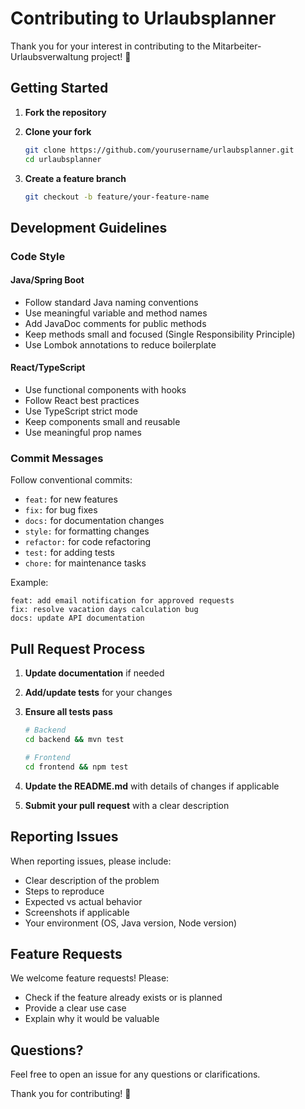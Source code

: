 # Contributing to Urlaubsplanner

Thank you for your interest in contributing to the Mitarbeiter-Urlaubsverwaltung project! 🎉

## Getting Started

1. **Fork the repository**
2. **Clone your fork**
   ```bash
   git clone https://github.com/yourusername/urlaubsplanner.git
   cd urlaubsplanner
   ```

3. **Create a feature branch**
   ```bash
   git checkout -b feature/your-feature-name
   ```

## Development Guidelines

### Code Style

#### Java/Spring Boot
- Follow standard Java naming conventions
- Use meaningful variable and method names
- Add JavaDoc comments for public methods
- Keep methods small and focused (Single Responsibility Principle)
- Use Lombok annotations to reduce boilerplate

#### React/TypeScript
- Use functional components with hooks
- Follow React best practices
- Use TypeScript strict mode
- Keep components small and reusable
- Use meaningful prop names

### Commit Messages

Follow conventional commits:
- `feat:` for new features
- `fix:` for bug fixes
- `docs:` for documentation changes
- `style:` for formatting changes
- `refactor:` for code refactoring
- `test:` for adding tests
- `chore:` for maintenance tasks

Example:
```
feat: add email notification for approved requests
fix: resolve vacation days calculation bug
docs: update API documentation
```

## Pull Request Process

1. **Update documentation** if needed
2. **Add/update tests** for your changes
3. **Ensure all tests pass**
   ```bash
   # Backend
   cd backend && mvn test
   
   # Frontend
   cd frontend && npm test
   ```

4. **Update the README.md** with details of changes if applicable
5. **Submit your pull request** with a clear description

## Reporting Issues

When reporting issues, please include:
- Clear description of the problem
- Steps to reproduce
- Expected vs actual behavior
- Screenshots if applicable
- Your environment (OS, Java version, Node version)

## Feature Requests

We welcome feature requests! Please:
- Check if the feature already exists or is planned
- Provide a clear use case
- Explain why it would be valuable

## Questions?

Feel free to open an issue for any questions or clarifications.

Thank you for contributing! 🙏
